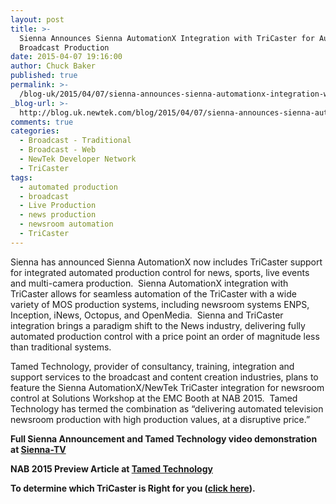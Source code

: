 ```yaml
---
layout: post
title: >-
  Sienna Announces Sienna AutomationX Integration with TriCaster for Automated
  Broadcast Production
date: 2015-04-07 19:16:00
author: Chuck Baker
published: true
permalink: >-
  /blog-uk/2015/04/07/sienna-announces-sienna-automationx-integration-with-tricaster-for-automated-broadcast-production/
_blog-url: >-
  http://blog.uk.newtek.com/blog/2015/04/07/sienna-announces-sienna-automationx-integration-with-tricaster-for-automated-broadcast-production/
comments: true
categories:
  - Broadcast - Traditional
  - Broadcast - Web
  - NewTek Developer Network
  - TriCaster
tags:
  - automated production
  - broadcast
  - Live Production
  - news production
  - newsroom automation
  - TriCaster
---
```

Sienna has announced Sienna AutomationX now includes TriCaster support for integrated automated production control for news, sports, live events and multi-camera production.  Sienna AutomationX integration with TriCaster allows for seamless automation of the TriCaster with a wide variety of MOS production systems, including newsroom systems ENPS, Inception, iNews, Octopus, and OpenMedia.  Sienna and TriCaster integration brings a paradigm shift to the News industry, delivering fully automated production control with a price point an order of magnitude less than traditional systems.

Tamed Technology, provider of consultancy, training, integration and support services to the broadcast and content creation industries, plans to feature the Sienna AutomationX/NewTek TriCaster integration for newsroom control at Solutions Workshop at the EMC Booth at NAB 2015.  Tamed Technology has termed the combination as “delivering automated television newsroom production with high production values, at a disruptive price.”

**Full Sienna Announcement and Tamed Technology video demonstration at <a href="http://www.sienna-tv.com/sienna/indexsienna.html?jumpTo=tricaster.html" target="_blank">Sienna-TV</a>**

**NAB 2015 Preview Article at <a href="http://www.tamedtechnology.com/news/sienna-and-tricaster-high-production-values-at-a-disruptive-price/" target="_blank">Tamed Technology</a>**

**To determine which TriCaster is Right for you ([click here](http://pages.newtek.com/which-tricaster.html)).**
